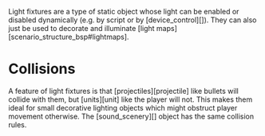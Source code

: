 Light fixtures are a type of static object whose light can be enabled or disabled dynamically (e.g. by script or by [device_control][]). They can also just be used to decorate and illuminate [light maps][scenario_structure_bsp#lightmaps].

# Collisions
A feature of light fixtures is that [projectiles][projectile] like bullets will collide with them, but [units][unit] like the player will not. This makes them ideal for small decorative lighting objects which might obstruct player movement otherwise. The [sound_scenery][] object has the same collision rules.
